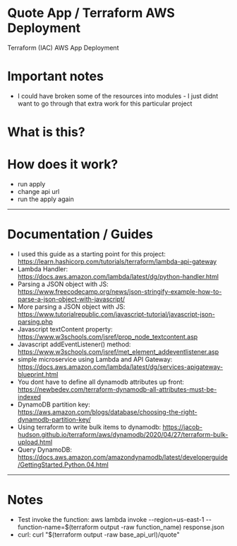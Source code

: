 # Quote App / Terraform AWS Deployment
Terraform (IAC) AWS App Deployment

# Important notes
* I could have broken some of the resources into modules - I just didnt want to go through that extra work for this particular project

# What is this?

# How does it work?
* run apply
* change api url
* run the apply again
***
# Documentation / Guides
* I used this guide as a starting point for this project: https://learn.hashicorp.com/tutorials/terraform/lambda-api-gateway
* Lambda Handler: https://docs.aws.amazon.com/lambda/latest/dg/python-handler.html
* Parsing a JSON object with JS: https://www.freecodecamp.org/news/json-stringify-example-how-to-parse-a-json-object-with-javascript/
* More parsing a JSON object with JS: https://www.tutorialrepublic.com/javascript-tutorial/javascript-json-parsing.php
* Javascript textContent property: https://www.w3schools.com/jsref/prop_node_textcontent.asp
* Javascript addEventListener() method: https://www.w3schools.com/jsref/met_element_addeventlistener.asp
* simple microservice using Lambda and API Gateway: https://docs.aws.amazon.com/lambda/latest/dg/services-apigateway-blueprint.html
* You dont have to define all dynamodb attributes up front: https://newbedev.com/terraform-dynamodb-all-attributes-must-be-indexed
* DynamoDB partition key: https://aws.amazon.com/blogs/database/choosing-the-right-dynamodb-partition-key/
* Using terraform to write bulk items to dynamodb: https://jacob-hudson.github.io/terraform/aws/dynamodb/2020/04/27/terraform-bulk-upload.html
* Query DynamoDB: https://docs.aws.amazon.com/amazondynamodb/latest/developerguide/GettingStarted.Python.04.html
***
# Notes
* Test invoke the function: aws lambda invoke --region=us-east-1 --function-name=$(terraform output -raw function_name) response.json
* curl: curl "$(terraform output -raw base_api_url)/quote"
